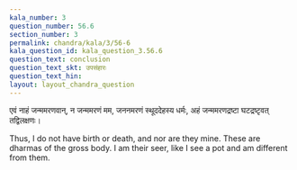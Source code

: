 ```yaml
---
kala_number: 3
question_number: 56.6
section_number: 3
permalink: chandra/kala/3/56-6
kala_question_id: kala_question_3.56.6
question_text: conclusion
question_text_skt: उपसंहारः
question_text_hin: 
layout: layout_chandra_question
---
```


<!-- skt-start -->
एवं नाहं जन्ममरणवान्, न जन्ममरणं मम, जननमरणं स्थूददेहस्य धर्मः, अहं जन्ममरणद्रष्टा घटद्रष्टृवत् तद्विलक्षणः। 
<!-- skt-end -->

<!-- eng-start -->
Thus, I do not have birth or death, and nor are they mine. These are dharmas of the gross body. I am their seer, like I see a pot and am different from them.
<!-- eng-end -->
